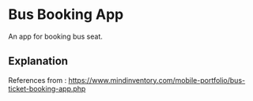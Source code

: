 # Bus Booking App

An app for booking bus seat.

## Explanation

References from : https://www.mindinventory.com/mobile-portfolio/bus-ticket-booking-app.php
